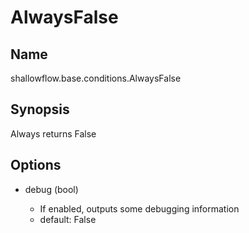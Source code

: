 # AlwaysFalse

## Name
shallowflow.base.conditions.AlwaysFalse

## Synopsis
Always returns False

## Options
* debug (bool)

  * If enabled, outputs some debugging information
  * default: False

